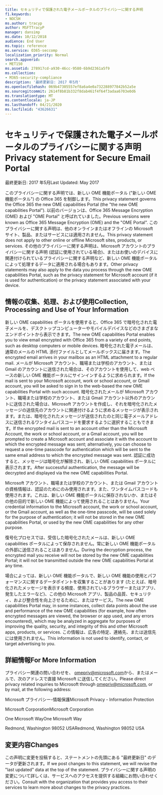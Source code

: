```yaml
---
title: セキュリティで保護された電子メールポータルのプライバシーに関する声明
f1.keywords:
- NOCSH
ms.author: tracyp
author: MSFTTracyP
manager: dansimp
ms.date: 10/12/2018
audience: End User
ms.topic: reference
ms.service: O365-seccomp
localization_priority: Normal
search.appverid:
- MET150
ms.assetid: 278917cd-a930-46cc-9580-6b9d2361a5f9
ms.collection:
- M365-security-compliance
description: '最終更新日: 2017 年5月'
ms.openlocfilehash: 069b47305557ef8a6a4e0a732288977842b52a5e
ms.sourcegitcommit: 2614f8b81b332f8dab461f4f64f3adaa6703e0d6
ms.translationtype: MT
ms.contentlocale: ja-JP
ms.lasthandoff: 04/21/2020
ms.locfileid: "43626631"
---
```

# <a name="privacy-statement-for-secure-email-portal"></a><span data-ttu-id="4eb5b-103">セキュリティで保護された電子メールポータルのプライバシーに関する声明</span><span class="sxs-lookup"><span data-stu-id="4eb5b-103">Privacy statement for Secure Email Portal</span></span>

<span data-ttu-id="4eb5b-104">最終更新日: 2017 年5月</span><span class="sxs-lookup"><span data-stu-id="4eb5b-104">Last Updated: May 2017</span></span>
  
<span data-ttu-id="4eb5b-105">このプライバシーに関する声明では、新しい OME 機能ポータル ("新しい OME 機能ポータル") の Office 365 を制御します。</span><span class="sxs-lookup"><span data-stu-id="4eb5b-105">This privacy statement governs the Office 365 the new OME capabilities Portal (the "the new OME capabilities Portal").</span></span> <span data-ttu-id="4eb5b-106">以前のバージョンは、Office 365 Message Encryption (OME) および "OME Portal" と呼ばれていました。</span><span class="sxs-lookup"><span data-stu-id="4eb5b-106">Previous versions were known as Office 365 Message Encryption (OME) and the "OME Portal".</span></span> <span data-ttu-id="4eb5b-107">このプライバシーに関する声明は、他のオンラインまたはオフラインの Microsoft サイト、製品、またはサービスには適用されません。</span><span class="sxs-lookup"><span data-stu-id="4eb5b-107">This privacy statement does not apply to other online or offline Microsoft sites, products, or services.</span></span> <span data-ttu-id="4eb5b-108">その他のプライバシーに関する声明は、Microsoft アカウントのプライバシーに関する声明 (認証に使用されている場合)、またはお使いのデバイスに関連付けられているプライバシーに関する声明など、新しい OME 機能ポータルによって処理するデータに適用される場合もあります。</span><span class="sxs-lookup"><span data-stu-id="4eb5b-108">Other privacy statements may also apply to the data you process through the new OME capabilities Portal, such as the privacy statement for Microsoft account (if it is used for authentication) or the privacy statement associated with your device.</span></span>
  
## <a name="collection-processing-and-use-of-your-information"></a><span data-ttu-id="4eb5b-109">情報の収集、処理、および使用</span><span class="sxs-lookup"><span data-stu-id="4eb5b-109">Collection, Processing and Use of Your Information</span></span>

<span data-ttu-id="4eb5b-110">新しい OME capabilities ポータルを使用すると、Office 365 で暗号化された電子メールを、デスクトップコンピューターやモバイルデバイスなどのさまざまなエンドポイントから表示できます。</span><span class="sxs-lookup"><span data-stu-id="4eb5b-110">The new OME capabilities Portal enables you to view email encrypted with Office 365 from a variety of end points, such as desktop computers or mobile devices.</span></span> <span data-ttu-id="4eb5b-111">暗号化された電子メールは、通常のメールの HTML 添付ファイルとしてメールボックスに届きます。</span><span class="sxs-lookup"><span data-stu-id="4eb5b-111">The encrypted email arrives in your mailbox as an HTML attachment to a regular mail.</span></span> <span data-ttu-id="4eb5b-112">メールが Microsoft アカウント、職場または学校のアカウント、または Gmail のアカウントに送信された場合は、そのアカウントを使用して、web ベースの新しい OME 機能ポータルにサインインするように求められます。</span><span class="sxs-lookup"><span data-stu-id="4eb5b-112">If the mail is sent to your Microsoft account, work or school account, or Gmail account, you will be asked to sign in to the web-based the new OME capabilities Portal with such account.</span></span> <span data-ttu-id="4eb5b-113">暗号化されたメールが Microsoft アカウント、職場または学校のアカウント、または Gmail アカウント以外のアカウントに送信された場合は、Microsoft アカウントを作成し、それを暗号化されたメッセージの送信先のアカウントに関連付けるように求めるメッセージが表示されます。または、暗号化されたメッセージが送信されたのと同じ電子メールアドレスに送信されるワンタイムパスコードを要求するように選択することもできます。</span><span class="sxs-lookup"><span data-stu-id="4eb5b-113">If the encrypted mail is sent to an account other than the Microsoft Account, the work or school account, or a Gmail account, you will be prompted to create a Microsoft account and associate it with the account to which the encrypted message was sent; alternatively, you can choose to request a one-time passcode for authentication which will be sent to the same email address to which the encrypted message was sent.</span></span> <span data-ttu-id="4eb5b-114">認証に成功すると、メッセージは暗号化が解除され、新しい OME capabilities ポータルに表示されます。</span><span class="sxs-lookup"><span data-stu-id="4eb5b-114">After successful authentication, the message will be decrypted and displayed via the new OME capabilities Portal.</span></span>
  
<span data-ttu-id="4eb5b-115">Microsoft アカウント、職場または学校のアカウント、または Gmail アカウントの資格情報は、認証のためにのみ使用されます。また、ワンタイムパスコードも使用されます。これは、新しい OME 機能ポータルに保存されないか、またはその他の目的で新しい OME 機能によって使用されることはありません。</span><span class="sxs-lookup"><span data-stu-id="4eb5b-115">Your credential information to the Microsoft account, the work or school account, or the Gmail account, as well as the one-time passcode, will be used solely for the purpose of authentication; it will not be stored in the new OME capabilities Portal, or used by the new OME capabilities for any other purpose.</span></span>
  
<span data-ttu-id="4eb5b-116">復号化プロセスでは、受信した暗号化されたメールは、新しい OME capabilities ポータルによって保存されません。常に新しい OME 機能ポータルの外部に送信されることはありません。</span><span class="sxs-lookup"><span data-stu-id="4eb5b-116">During the decryption process, the encrypted mail you receive will not be stored by the new OME capabilities Portal; it will not be transmitted outside the new OME capabilities Portal at any time.</span></span>
  
<span data-ttu-id="4eb5b-117">場合によっては、新しい OME 機能ポータルで、新しい OME 機能の使用とパフォーマンスに関するデータポイントを収集することがあります (たとえば、暗号化されたメッセージを表示する頻度、使用されているブラウザーまたはアプリ、発生したエラーなど)、この他の Microsoft アプリ、製品の品質、セキュリティ、および整合性を向上させるために、またはサービス。</span><span class="sxs-lookup"><span data-stu-id="4eb5b-117">The new OME capabilities Portal may, in some instances, collect data points about the use and performance of the new OME capabilities (for example, how often encrypted messages are viewed, the browser or app used, and any errors encountered), which may be analyzed in aggregate for purposes of improving the quality, security, and integrity of this and other Microsoft apps, products, or services.</span></span> <span data-ttu-id="4eb5b-118">この情報は、広告の特定、連絡先、または送信先には使用されません。</span><span class="sxs-lookup"><span data-stu-id="4eb5b-118">This information is not used to identify, contact, or target advertising to you.</span></span>
  
## <a name="for-more-information"></a><span data-ttu-id="4eb5b-119">詳細情報</span><span class="sxs-lookup"><span data-stu-id="4eb5b-119">For More Information</span></span>

<span data-ttu-id="4eb5b-120">プライバシー関連の問い合わせを、 [omepriv@microsoft.com](mailto:omepriv@microsoft.com)から、またはメールで、次のアドレスで直接 Microsoft に送信してください。</span><span class="sxs-lookup"><span data-stu-id="4eb5b-120">Please direct privacy related inquiries to Microsoft through [omepriv@microsoft.com](mailto:omepriv@microsoft.com), or by mail, at the following address:</span></span>
  
<span data-ttu-id="4eb5b-121">Microsoft プライバシー-情報保護</span><span class="sxs-lookup"><span data-stu-id="4eb5b-121">Microsoft Privacy - Information Protection</span></span>
  
<span data-ttu-id="4eb5b-122">Microsoft Corporation</span><span class="sxs-lookup"><span data-stu-id="4eb5b-122">Microsoft Corporation</span></span>
  
<span data-ttu-id="4eb5b-123">One Microsoft Way</span><span class="sxs-lookup"><span data-stu-id="4eb5b-123">One Microsoft Way</span></span>
  
<span data-ttu-id="4eb5b-124">Redmond, Washington 98052 USA</span><span class="sxs-lookup"><span data-stu-id="4eb5b-124">Redmond, Washington 98052 USA</span></span>
  
## <a name="changes"></a><span data-ttu-id="4eb5b-125">変更内容</span><span class="sxs-lookup"><span data-stu-id="4eb5b-125">Changes</span></span>

<span data-ttu-id="4eb5b-126">この声明に変更を投稿すると、ステートメントの先頭にある "最終更新日" のデータが更新されます。</span><span class="sxs-lookup"><span data-stu-id="4eb5b-126">If we post changes to this statement, we will revise the "last updated" data at the top of the statement.</span></span> <span data-ttu-id="4eb5b-127">プライバシーに関する声明の変更について詳しくは、サービスへのアクセスを提供する組織にお問い合わせください。</span><span class="sxs-lookup"><span data-stu-id="4eb5b-127">Consult with the organization that provides you access to their services to learn more about changes to the privacy practices.</span></span>
  

